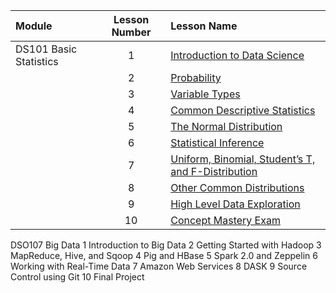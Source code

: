 |Module                 |Lesson Number|Lesson Name|
|:---                   |:---:        |:---       |
|DS101 Basic Statistics |1   | [Introduction to Data Science]()  |
|                       |2   | [Probability  ]()                |
|                       |3   | [Variable Types ]()              |
|                       |4   | [Common Descriptive Statistics]()|
|                       |5   | [The Normal Distribution]()      |
|                       |6   | [Statistical Inference]()        | 
|                       |7   | [Uniform, Binomial, Student’s T, and F-Distribution]()       |
|                       |8   | [Other Common Distributions]()   | 
|                       |9   | [High Level Data Exploration]()  | 
|                       |10  | [Concept Mastery Exam]()         | 



DSO107 Big Data 
1 
Introduction to Big Data 
2 
Getting Started with Hadoop 
3 
MapReduce, Hive, and Sqoop 
4 
Pig and HBase 
5 
Spark 2.0 and Zeppelin 
6 
Working with Real-Time Data 
7 
Amazon Web Services 
8 
DASK 
9 
Source Control using Git 
10 
Final Project 
